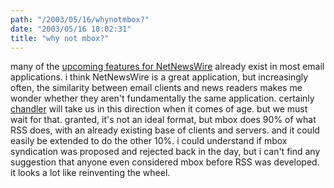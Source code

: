 ```yaml
---
path: "/2003/05/16/whynotmbox?" 
date: "2003/05/16 10:02:31" 
title: "why not mbox?" 
---
```

many of the <a href="http://ranchero.com/netnewswire/featureIdeas.php">upcoming features for NetNewsWire</a> already exist in most email applications. i think NetNewsWire is a great application, but increasingly often, the similarity between email clients and news readers makes me wonder whether they aren't fundamentally the same application. certainly <a href="http://www.osafoundation.org/Chandler_Compelling_Vision.htm">chandler</a> will take us in this direction when it comes of age. but we must wait for that. granted, it's not an ideal format, but mbox does 90% of what RSS does, with an already existing base of clients and servers. and it could easily be extended to do the other 10%. i could understand if mbox syndication was proposed and rejected back in the day, but i can't find any suggestion that anyone even considered mbox before RSS was developed. it looks a lot like reinventing the wheel.